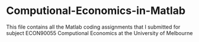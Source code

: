 # Computional-Economics-in-Matlab
This file contains all the Matlab coding assignments that I submitted for subject ECON90055 Computional Economics at the University of Melbourne 

